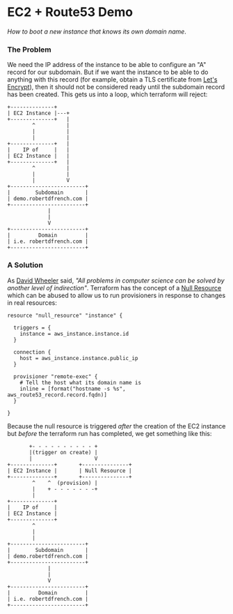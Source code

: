 # EC2 + Route53 Demo
*How to boot a new instance that knows its own domain name*.

### The Problem
We need the IP address of the instance to be able to configure an "A" record for
our subdomain. But if we want the instance to be able to do anything with this
record (for example, obtain a TLS certificate from [Let's Encrypt][1]), then it
should not be considered ready until the subdomain record has been created. This
gets us into a loop, which terraform will reject:

```console
+--------------+
| EC2 Instance |---+
+--------------+   |
        ^          |
        |          |
        |          |
+--------------+   |
|    IP of     |   |
| EC2 Instance |   |
+--------------+   |
        ^          |
        |          |
        |          V
+------------------------+
|        Subdomain       |
| demo.robertdfrench.com |
+------------------------+
             |
             |
             V
+------------------------+
|         Domain         |
| i.e. robertdfrench.com |
+------------------------+
```

### A Solution
As [David Wheeler][2] said, *"All problems in computer science can be solved by
another level of indirection"*. Terraform has the concept of a [Null Resource][3]
which can be abused to allow us to run provisioners in response to changes in
real resources:

```hcl
resource "null_resource" "instance" {

  triggers = {
    instance = aws_instance.instance.id
  }

  connection {
    host = aws_instance.instance.public_ip
  }

  provisioner "remote-exec" {
    # Tell the host what its domain name is 
    inline = [format("hostname -s %s", aws_route53_record.record.fqdn)]
  }

}
```

Because the null resource is triggered *after* the creation of the EC2 instance
but *before* the terraform run has completed, we get something like this:

```console
       +- - - - - - - - - - +
       |(trigger on create) |
       |                    V
+--------------+       +---------------+
| EC2 Instance |       | Null Resource |
+--------------+       +---------------+
        ^    ^  (provision) |
        |    + - - - - - - -+
        |          
+--------------+   
|    IP of     |   
| EC2 Instance |   
+--------------+   
        ^          
        |          
        |          
+------------------------+
|        Subdomain       |
| demo.robertdfrench.com |
+------------------------+
             |
             |
             V
+------------------------+
|         Domain         |
| i.e. robertdfrench.com |
+------------------------+
```

[1]: https://letsencrypt.org/
[2]: https://en.wikipedia.org/wiki/David_Wheeler_(computer_scientist)#Quotes
[3]: https://www.terraform.io/docs/provisioners/null_resource.html
